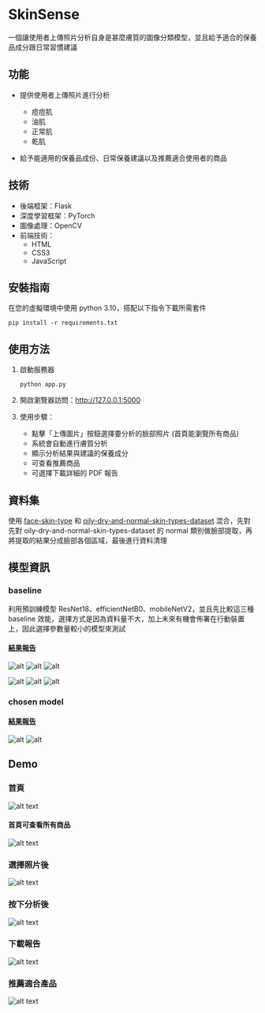 # SkinSense

一個讓使用者上傳照片分析自身是甚麼膚質的圖像分類模型，並且給予適合的保養品成分跟日常習慣建議

## 功能

- 提供使用者上傳照片進行分析
    - 痘痘肌
    - 油肌
    - 正常肌
    - 乾肌
    
- 給予能適用的保養品成份、日常保養建議以及推薦適合使用者的商品


## 技術

- 後端框架：Flask
- 深度學習框架：PyTorch
- 圖像處理：OpenCV
- 前端技術：
    - HTML
    - CSS3
    - JavaScript

## 安裝指南

在您的虛擬環境中使用 python 3.10，搭配以下指令下載所需套件
```python=
pip install -r requirements.txt
```

## 使用方法

1. 啟動服務器
    ```python=
    python app.py
    ```

2. 開啟瀏覽器訪問：http://127.0.0.1:5000

3. 使用步驟：
    - 點擊「上傳圖片」按鈕選擇要分析的臉部照片 (首頁能瀏覽所有商品)
    - 系統會自動進行膚質分析
    - 顯示分析結果與建議的保養成分
    - 可查看推薦商品
    - 可選擇下載詳細的 PDF 報告

## 資料集

使用 [face-skin-type](https://www.kaggle.com/datasets/muttaqin1113/face-skin-type) 和 [oily-dry-and-normal-skin-types-dataset](https://www.kaggle.com/datasets/shakyadissanayake/oily-dry-and-normal-skin-types-dataset) 混合，先對 先對 oily-dry-and-normal-skin-types-dataset 的 normal 類別做臉部提取，再將提取的結果分成臉部各個區域，最後進行資料清理

## 模型資訊
### baseline

利用預訓練模型 ResNet18、efficientNetB0、mobileNetV2，並且先比較這三種 baseline 效能，選擇方式是因為資料量不大，加上未來有機會佈署在行動裝置上，因此選擇參數量較小的模型來測試

#### [結果報告](/data_and_model/current_best/classification_report.txt)

![alt](/data_and_model/baseline_model_comparision/analysis/training_curves_efficientnet.png)
![alt](/data_and_model/baseline_model_comparision/analysis/training_curves_mobilenet.png)
![alt](/data_and_model/baseline_model_comparision/analysis/training_curves_resnet18.png)

![alt](/data_and_model/baseline_model_comparision/analysis/confusion_matrix_efficientnet.png)
![alt](/data_and_model/baseline_model_comparision/analysis/confusion_matrix_mobilenet.png)
![alt](/data_and_model/baseline_model_comparision/analysis/confusion_matrix_resnet18.png)

### chosen model
#### [結果報告](/data_and_model/current_best/classification_report.txt)
![alt](/data_and_model/current_best/training_curves_mob.png)
![alt](/data_and_model/current_best/confusion_matrix_mob.png)

## Demo

### 首頁 
![alt text](image.png)
#### 首頁可查看所有商品
![alt text](/demo_pics/image-5.png)
### 選擇照片後
![alt text](/demo_pics/image-1.png)
### 按下分析後
![alt text](/demo_pics/image-2.png)
### 下載報告
![alt text](/demo_pics/image-4.png)
### 推薦適合產品
![alt text](/demo_pics/image-3.png)
